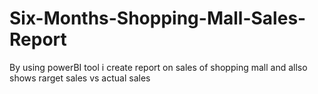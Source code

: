# Six-Months-Shopping-Mall-Sales-Report
By using powerBI tool i create report on sales of shopping mall and allso shows rarget sales vs actual sales
